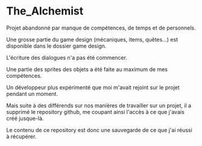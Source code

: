# The_Alchemist

Projet abandonné par manque de compétences, de temps et de personnels.

Une grosse partie du game design (mécaniques, items, quêtes…) est disponible dans le dossier game design.

L'écriture des dialogues n'a pas été commencer.

Une partie des sprites des objets a été faite au maximum de mes compétences.

Un développeur plus expérimenté que moi m'avait rejoint sur le projet pendant un moment.

Mais suite à des différends sur nos manières de travailler sur un projet, il a supprimé le repository github, me coupant ainsi l'accès à ce que j'avais créé jusque-là.

Le contenu de ce repository est donc une sauvegarde de ce que j'ai réussi à récupérer.
